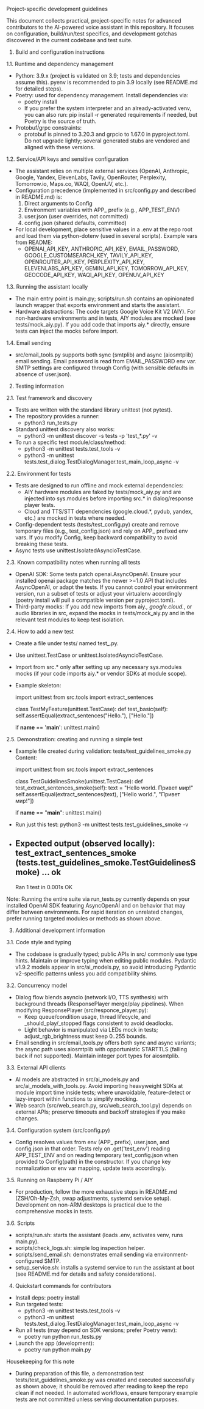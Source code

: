 Project-specific development guidelines

This document collects practical, project-specific notes for advanced contributors to the AI-powered voice assistant in this repository. It focuses on configuration, build/run/test specifics, and development gotchas discovered in the current codebase and test suite.

1. Build and configuration instructions

1.1. Runtime and dependency management
- Python: 3.9.x (project is validated on 3.9; tests and dependencies assume this). pyenv is recommended to pin 3.9 locally (see README.md for detailed steps).
- Poetry: used for dependency management. Install dependencies via:
  - poetry install
  - If you prefer the system interpreter and an already-activated venv, you can also run: pip install -r generated requirements if needed, but Poetry is the source of truth.
- Protobuf/grpc constraints:
  - protobuf is pinned to 3.20.3 and grpcio to 1.67.0 in pyproject.toml. Do not upgrade lightly; several generated stubs are vendored and aligned with these versions.

1.2. Service/API keys and sensitive configuration
- The assistant relies on multiple external services (OpenAI, Anthropic, Google, Yandex, ElevenLabs, Tavily, OpenRouter, Perplexity, Tomorrow.io, Maps.co, WAQI, OpenUV, etc.).
- Configuration precedence (implemented in src/config.py and described in README.md) is:
  1) Direct arguments to Config
  2) Environment variables with APP_ prefix (e.g., APP_TEST_ENV)
  3) user.json (user overrides, not committed)
  4) config.json (shared defaults, committed)
- For local development, place sensitive values in a .env at the repo root and load them via python-dotenv (used in several scripts). Example vars from README:
  - OPENAI_API_KEY, ANTHROPIC_API_KEY, EMAIL_PASSWORD, GOOGLE_CUSTOMSEARCH_KEY, TAVILY_API_KEY, OPENROUTER_API_KEY, PERPLEXITY_API_KEY, ELEVENLABS_API_KEY, GEMINI_API_KEY, TOMORROW_API_KEY, GEOCODE_API_KEY, WAQI_API_KEY, OPENUV_API_KEY

1.3. Running the assistant locally
- The main entry point is main.py; scripts/run.sh contains an opinionated launch wrapper that exports environment and starts the assistant.
- Hardware abstractions: The code targets Google Voice Kit V2 (AIY). For non-hardware environments and in tests, AIY modules are mocked (see tests/mock_aiy.py). If you add code that imports aiy.* directly, ensure tests can inject the mocks before import.

1.4. Email sending
- src/email_tools.py supports both sync (smtplib) and async (aiosmtplib) email sending. Email password is read from EMAIL_PASSWORD env var. SMTP settings are configured through Config (with sensible defaults in absence of user.json).

2. Testing information

2.1. Test framework and discovery
- Tests are written with the standard library unittest (not pytest).
- The repository provides a runner:
  - python3 run_tests.py
- Standard unittest discovery also works:
  - python3 -m unittest discover -s tests -p 'test_*.py' -v
- To run a specific test module/class/method:
  - python3 -m unittest tests.test_tools -v
  - python3 -m unittest tests.test_dialog.TestDialogManager.test_main_loop_async -v

2.2. Environment for tests
- Tests are designed to run offline and mock external dependencies:
  - AIY hardware modules are faked by tests/mock_aiy.py and are injected into sys.modules before importing src.* in dialog/response player tests.
  - Cloud and TTS/STT dependencies (google.cloud.*, pydub, yandex, etc.) are mocked in tests where needed.
- Config-dependent tests (tests/test_config.py) create and remove temporary files (e.g., test_config.json) and rely on APP_ prefixed env vars. If you modify Config, keep backward compatibility to avoid breaking these tests.
- Async tests use unittest.IsolatedAsyncioTestCase.

2.3. Known compatibility notes when running all tests
- OpenAI SDK: Some tests patch openai.AsyncOpenAI. Ensure your installed openai package matches the newer >=1.0 API that includes AsyncOpenAI, or adapt the tests. If you cannot control your environment version, run a subset of tests or adjust your virtualenv accordingly (poetry install will pull a compatible version per pyproject.toml).
- Third-party mocks: If you add new imports from aiy.*, google.cloud.*, or audio libraries in src, expand the mocks in tests/mock_aiy.py and in the relevant test modules to keep test isolation.

2.4. How to add a new test
- Create a file under tests/ named test_<feature>.py.
- Use unittest.TestCase or unittest.IsolatedAsyncioTestCase.
- Import from src.* only after setting up any necessary sys.modules mocks (if your code imports aiy.* or vendor SDKs at module scope).
- Example skeleton:

  import unittest
  from src.tools import extract_sentences

  class TestMyFeature(unittest.TestCase):
      def test_basic(self):
          self.assertEqual(extract_sentences("Hello."), ["Hello."])

  if __name__ == '__main__':
      unittest.main()

2.5. Demonstration: creating and running a simple test
- Example file created during validation: tests/test_guidelines_smoke.py
  Content:

  import unittest
  from src.tools import extract_sentences

  class TestGuidelinesSmoke(unittest.TestCase):
      def test_extract_sentences_smoke(self):
          text = "Hello world. Привет мир!"
          self.assertEqual(extract_sentences(text), ["Hello world.", "Привет мир!"])

  if __name__ == "__main__":
      unittest.main()

- Run just this test:
  python3 -m unittest tests.test_guidelines_smoke -v

- Expected output (observed locally):
  test_extract_sentences_smoke (tests.test_guidelines_smoke.TestGuidelinesSmoke) ... ok
  ----------------------------------------------------------------------
  Ran 1 test in 0.001s
  OK

Note: Running the entire suite via run_tests.py currently depends on your installed OpenAI SDK featuring AsyncOpenAI and on behavior that may differ between environments. For rapid iteration on unrelated changes, prefer running targeted modules or methods as shown above.

3. Additional development information

3.1. Code style and typing
- The codebase is gradually typed; public APIs in src/ commonly use type hints. Maintain or improve typing when editing public modules. Pydantic v1.9.2 models appear in src/ai_models.py, so avoid introducing Pydantic v2-specific patterns unless you add compatibility shims.

3.2. Concurrency model
- Dialog flow blends asyncio (network I/O, TTS synthesis) with background threads (ResponsePlayer merge/play pipelines). When modifying ResponsePlayer (src/responce_player.py):
  - Keep queue/condition usage, thread lifecycle, and _should_play/_stopped flags consistent to avoid deadlocks.
  - Light behavior is manipulated via LEDs mock in tests; adjust_rgb_brightness must keep 0..255 bounds.
- Email sending in src/email_tools.py offers both sync and async variants; the async path uses aiosmtplib with opportunistic STARTTLS (falling back if not supported). Maintain integer port types for aiosmtplib.

3.3. External API clients
- AI models are abstracted in src/ai_models.py and src/ai_models_with_tools.py. Avoid importing heavyweight SDKs at module import time inside tests; where unavoidable, feature-detect or lazy-import within functions to simplify mocking.
- Web search (src/web_search.py, src/web_search_tool.py) depends on external APIs; preserve timeouts and backoff strategies if you make changes.

3.4. Configuration system (src/config.py)
- Config resolves values from env (APP_ prefix), user.json, and config.json in that order. Tests rely on .get('test_env') reading APP_TEST_ENV and on reading temporary test_config.json when provided to Config(path) in the constructor. If you change key normalization or env var mapping, update tests accordingly.

3.5. Running on Raspberry Pi / AIY
- For production, follow the more exhaustive steps in README.md (ZSH/Oh-My-Zsh, swap adjustments, systemd service setup). Development on non-ARM desktops is practical due to the comprehensive mocks in tests.

3.6. Scripts
- scripts/run.sh: starts the assistant (loads .env, activates venv, runs main.py).
- scripts/check_logs.sh: simple log inspection helper.
- scripts/send_email.sh: demonstrates email sending via environment-configured SMTP.
- setup_service.sh: installs a systemd service to run the assistant at boot (see README.md for details and safety considerations).

4. Quickstart commands for contributors
- Install deps: poetry install
- Run targeted tests:
  - python3 -m unittest tests.test_tools -v
  - python3 -m unittest tests.test_dialog.TestDialogManager.test_main_loop_async -v
- Run all tests (may depend on SDK versions; prefer Poetry venv):
  - poetry run python run_tests.py
- Launch the app (development):
  - poetry run python main.py

Housekeeping for this note
- During preparation of this file, a demonstration test tests/test_guidelines_smoke.py was created and executed successfully as shown above; it should be removed after reading to keep the repo clean if not needed. In automated workflows, ensure temporary example tests are not committed unless serving documentation purposes.
